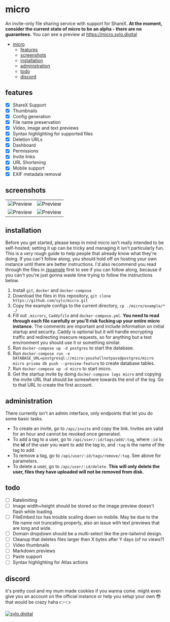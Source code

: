 # micro

An invite-only file sharing service with support for ShareX. **At the moment, consider the current state of micro to be an alpha - there are no guarantees.** You can see a preview at https://micro.sylo.digital

- [micro](#micro)
  - [features](#features)
  - [screenshots](#screenshots)
  - [installation](#installation)
  - [administration](#administration)
  - [todo](#todo)
  - [discord](#discord)

## features

- [x] ShareX Support
- [x] Thumbnails
- [x] Config generation
- [x] File name preservation
- [x] Video, image and text previews
- [x] Syntax highlighting for supported files
- [x] Deletion URLs
- [x] Dashboard
- [x] Permissions
- [x] Invite links
- [x] URL Shortening
- [X] Mobile support
- [X] EXIF metadata removal

## screenshots

<table>
  <tr>
    <td><img src="https://i.imgur.com/DDVsnci.png" title="Preview" alt="Preview"></td>
    <td><img src="https://i.imgur.com/21rYxiu.png" title="Preview" alt="Preview"></td>
   </tr> 
  </tr>
  <tr>
    <td><img src="https://i.imgur.com/WJ72q4q.png" title="Preview" alt="Preview"></td>
    <td><img src="https://i.imgur.com/8gjY8FK.png" title="Preview" alt="Preview"></td>
   </tr> 
  </tr>
</table>

## installation

Before you get started, please keep in mind micro isn't really intended to be self-hosted; setting it up can be tricky and managing it isn't particularly fun. This is a *very* rough guide to help people that already know what they're doing. If you can't follow along, you should hold off on hosting your own instance until there are better instructions. I'd also recommend you read through the files in [/example](/example) first to see if you can follow along, because if you can't you're just gonna waste time trying to follow the instructions below.

1. Install `git`, `docker` and `docker-compose`
2. Download the files in this repository, `git clone https://github.com/sylv/micro.git`
3. Copy the example configs to the current directory, `cp ./micro/example/* ./`
4. Fill out `.microrc`, `Caddyfile` and `docker-compose.yml`. **You need to read through each file carefully or you'll risk fucking up your entire micro instance.** The comments are important and include information on initial startup and security. Caddy is optional but it will handle encrypting traffic and redirecting insecure requests, so for anything but a test environment you should use it or something similar.
5. Run `docker-compose up -d postgres` to start the database.
6. Run `docker-compose run -e DATABASE_URL=postgresql://micro:youshallnotpass@postgres/micro micro prisma db push --preview-feature` to create database tables.
7. Run `docker-compose up -d micro` to start micro.
8. Get the startup invite by doing `docker-compose logs micro` and copying the invite URL that should be somewhere towards the end of the log. Go to that URL to create the first account.

## administration

There currently isn't an admin interface, only endpoints that let you do some basic tasks.

- To create an invite, go to `/api/invite` and copy the link. Invites are valid for an hour and cannot be revoked once generated.
- To add a tag to a user, go to `/api/user/:id/tags/add/:tag`, where `:id` is the **id** of the user you want to add the tag to, and `:tag` is the name of the tag to add.
- To remove a tag, go to `/api/user/:id/tags/remove/:tag`. See above for parameters.
- To delete a user, go to `/api/user/:id/delete`. **This will only delete the user, files they have uploaded will not be removed from disk.** 

## todo

- [ ] Ratelimiting
- [ ] Image width+height should be stored so the image preview doesn't flash while loading.
- [ ] FileEmbed.tsx has trouble scaling down on mobile. May be due to the file name not truncating properly, also an issue with text previews that are long and wide.
- [ ] Domain dropdown should be a multi-select like the pre-tailwind design.
- [ ] Cleanup that deletes files larger then X bytes after Y days (of no views?)
- [ ] Video thumbnails
- [ ] Markdown previews
- [ ] Paste support
- [ ] Syntax highlighting for Atlas actions

## discord

it's pretty cool and my mum made cookies if you wanna come. might even give you an account on the official instance or help you setup your own 😳 that would be crazy haha 👉👈

<a href="https://discord.gg/VDMX6VQRZm" target="__blank">
  <img src="https://discordapp.com/api/guilds/778444719553511425/widget.png?style=banner2" alt="sylo.digital"/>
</a>